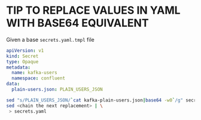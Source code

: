 # TIP TO REPLACE VALUES IN YAML WITH BASE64 EQUIVALENT

Given a base `secrets.yaml.tmpl` file

```yaml
apiVersion: v1
kind: Secret
type: Opaque
metadata:
  name: kafka-users
  namespace: confluent
data:
  plain-users.json: PLAIN_USERS_JSON
```

```bash
sed "s/PLAIN_USERS_JSON/`cat kafka-plain-users.json|base64 -w0`/g" secrets.yml.tmpl | \
sed <chain the next replacement> | \
 > secrets.yaml
```
